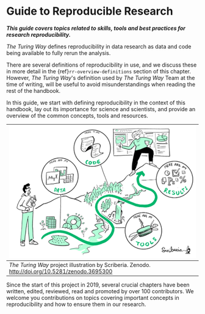# Guide to Reproducible Research

***This guide covers topics related to skills, tools and best practices for research reproducibility.***

_The Turing Way_ defines reproducibility in data research as data and code being available to fully rerun the analysis.

There are several definitions of reproducibility in use, and we discuss these in more detail in the {ref}`rr-overview-definitions` section of this chapter.
However, _The Turing Way_'s definition used by _The Turing Way_ Team at the time of writing, will be useful to avoid misunderstandings when reading the rest of the handbook.

In this guide, we start with defining reproducibility in the context of this handbook, lay out its importance for science and scientists, and provide an overview of the common concepts, tools and resources.

| ![A person showing another person what steps to take to make your data research reproducible](../figures/reproducibility.jpg) |
| ---------------|
| _The Turing Way_ project illustration by Scriberia. Zenodo. http://doi.org/10.5281/zenodo.3695300 |

Since the start of this project in 2019, several crucial chapters have been written, edited, reviewed, read and promoted by over 100 contributors.
We welcome you contributions on topics covering important concepts in reproducibility and how to ensure them in our research.
